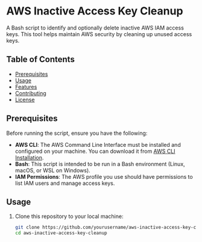 # AWS Inactive Access Key Cleanup

A Bash script to identify and optionally delete inactive AWS IAM access keys. This tool helps maintain AWS security by cleaning up unused access keys.

## Table of Contents

- [Prerequisites](#prerequisites)
- [Usage](#usage)
- [Features](#features)
- [Contributing](#contributing)
- [License](#license)

## Prerequisites

Before running the script, ensure you have the following:

- **AWS CLI**: The AWS Command Line Interface must be installed and configured on your machine. You can download it from [AWS CLI Installation](https://aws.amazon.com/cli/).
- **Bash**: This script is intended to be run in a Bash environment (Linux, macOS, or WSL on Windows).
- **IAM Permissions**: The AWS profile you use should have permissions to list IAM users and manage access keys.

## Usage

1. Clone this repository to your local machine:
   ```bash
   git clone https://github.com/yourusername/aws-inactive-access-key-cleanup.git
   cd aws-inactive-access-key-cleanup
